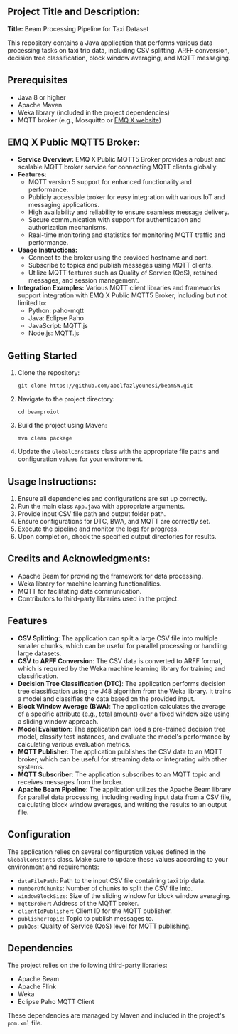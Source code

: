 ## Project Title and Description:
**Title:** Beam Processing Pipeline for Taxi Dataset

This repository contains a Java application that performs various data processing tasks on taxi trip data, including CSV splitting, ARFF conversion, decision tree classification, block window averaging, and MQTT messaging.

## Prerequisites

- Java 8 or higher
- Apache Maven
- Weka library (included in the project dependencies)
- MQTT broker (e.g., Mosquitto or [EMQ X website](https://www.emqx.com/en/mqtt/public-mqtt5-broker))

## EMQ X Public MQTT5 Broker:
- **Service Overview:** EMQ X Public MQTT5 Broker provides a robust and scalable MQTT broker service for connecting MQTT clients globally.
- **Features:**
  - MQTT version 5 support for enhanced functionality and performance.
  - Publicly accessible broker for easy integration with various IoT and messaging applications.
  - High availability and reliability to ensure seamless message delivery.
  - Secure communication with support for authentication and authorization mechanisms.
  - Real-time monitoring and statistics for monitoring MQTT traffic and performance.
- **Usage Instructions:**
  - Connect to the broker using the provided hostname and port.
  - Subscribe to topics and publish messages using MQTT clients.
  - Utilize MQTT features such as Quality of Service (QoS), retained messages, and session management.
- **Integration Examples:** Various MQTT client libraries and frameworks support integration with EMQ X Public MQTT5 Broker, including but not limited to:
  - Python: paho-mqtt
  - Java: Eclipse Paho
  - JavaScript: MQTT.js
  - Node.js: MQTT.js

## Getting Started

1. Clone the repository:

   ```
   git clone https://github.com/abolfazlyounesi/beamSW.git
   ```

2. Navigate to the project directory:

   ```
   cd beamproiot
   ```

3. Build the project using Maven:

   ```
   mvn clean package
   ```

4. Update the `GlobalConstants` class with the appropriate file paths and configuration values for your environment.


## Usage Instructions:
1. Ensure all dependencies and configurations are set up correctly.
2. Run the main class `App.java` with appropriate arguments.
3. Provide input CSV file path and output folder path.
4. Ensure configurations for DTC, BWA, and MQTT are correctly set.
5. Execute the pipeline and monitor the logs for progress.
6. Upon completion, check the specified output directories for results.



## Credits and Acknowledgments:
- Apache Beam for providing the framework for data processing.
- Weka library for machine learning functionalities.
- MQTT for facilitating data communication.
- Contributors to third-party libraries used in the project.
  
## Features

- **CSV Splitting**: The application can split a large CSV file into multiple smaller chunks, which can be useful for parallel processing or handling large datasets.
- **CSV to ARFF Conversion**: The CSV data is converted to ARFF format, which is required by the Weka machine learning library for training and classification.
- **Decision Tree Classification (DTC)**: The application performs decision tree classification using the J48 algorithm from the Weka library. It trains a model and classifies the data based on the provided input.
- **Block Window Average (BWA)**: The application calculates the average of a specific attribute (e.g., total amount) over a fixed window size using a sliding window approach.
- **Model Evaluation**: The application can load a pre-trained decision tree model, classify test instances, and evaluate the model's performance by calculating various evaluation metrics.
- **MQTT Publisher**: The application publishes the CSV data to an MQTT broker, which can be useful for streaming data or integrating with other systems.
- **MQTT Subscriber**: The application subscribes to an MQTT topic and receives messages from the broker.
- **Apache Beam Pipeline**: The application utilizes the Apache Beam library for parallel data processing, including reading input data from a CSV file, calculating block window averages, and writing the results to an output file.

## Configuration

The application relies on several configuration values defined in the `GlobalConstants` class. Make sure to update these values according to your environment and requirements:

- `dataFilePath`: Path to the input CSV file containing taxi trip data.
- `numberOfChunks`: Number of chunks to split the CSV file into.
- `windowBlockSize`: Size of the sliding window for block window averaging.
- `mqttBroker`: Address of the MQTT broker.
- `clientIdPublisher`: Client ID for the MQTT publisher.
- `publisherTopic`: Topic to publish messages to.
- `pubQos`: Quality of Service (QoS) level for MQTT publishing.

## Dependencies

The project relies on the following third-party libraries:

- Apache Beam
- Apache Flink
- Weka
- Eclipse Paho MQTT Client

These dependencies are managed by Maven and included in the project's `pom.xml` file.



